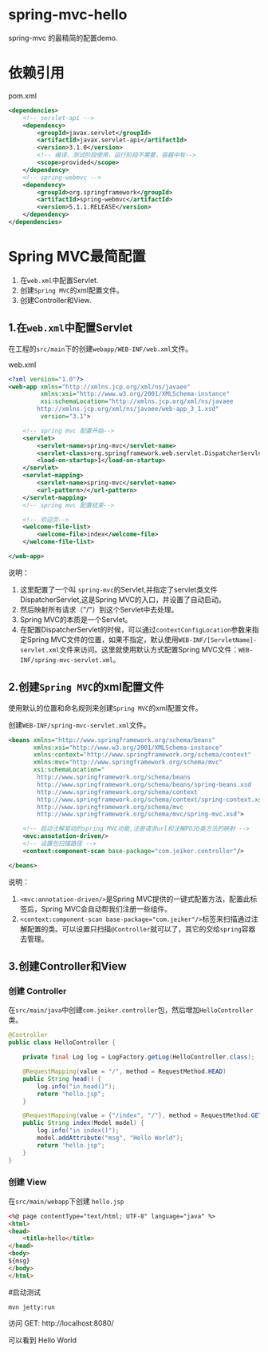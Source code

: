 # spring-mvc-hello


spring-mvc 的最精简的配置demo.


# 依赖引用

pom.xml

```xml
<dependencies>
    <!-- servlet-api -->
    <dependency>
        <groupId>javax.servlet</groupId>
        <artifactId>javax.servlet-api</artifactId>
        <version>3.1.0</version>
        <!-- 编译，测试阶段使用，运行阶段不需要，容器中有-->
        <scope>provided</scope>
    </dependency>
    <!-- spring-webmvc -->
    <dependency>
        <groupId>org.springframework</groupId>
        <artifactId>spring-webmvc</artifactId>
        <version>5.1.1.RELEASE</version>
    </dependency>
</dependencies>
```

# Spring MVC最简配置

1. 在`web.xml`中配置Servlet.
2. 创建`Spring MVC`的xml配置文件。
3. 创建Controller和View.

## 1.在`web.xml`中配置Servlet

在工程的`src/main`下的创建`webapp/WEB-INF/web.xml`文件。

web.xml

```xml
<?xml version="1.0"?>
<web-app xmlns="http://xmlns.jcp.org/xml/ns/javaee"
         xmlns:xsi="http://www.w3.org/2001/XMLSchema-instance"
         xsi:schemaLocation="http://xmlns.jcp.org/xml/ns/javaee
        http://xmlns.jcp.org/xml/ns/javaee/web-app_3_1.xsd"
         version="3.1">

    <!-- spring mvc 配置开始-->
    <servlet>
        <servlet-name>spring-mvc</servlet-name>
        <servlet-class>org.springframework.web.servlet.DispatcherServlet</servlet-class>
        <load-on-startup>1</load-on-startup>
    </servlet>
    <servlet-mapping>
        <servlet-name>spring-mvc</servlet-name>
        <url-pattern>/</url-pattern>
    </servlet-mapping>
    <!-- spring mvc 配置结束-->

    <!-- 欢迎页-->
    <welcome-file-list>
        <welcome-file>index</welcome-file>
    </welcome-file-list>

</web-app>
```

说明：

1. 这里配置了一个叫 `spring-mvc`的Servlet,并指定了servlet类文件DispatcherServlet,这是Spring MVC的入口，并设置了自动启动。
2. 然后映射所有请求（"/"）到这个Servlet中去处理。
3. Spring MVC的本质是一个Servlet。
4. 在配置DispatcherServlet的时候，可以通过`contextConfigLocation`参数来指定Spring MVC文件的位置，如果不指定，默认使用`WEB-INF/[ServletName]-servlet.xml`文件来访问。这里就使用默认方式配置Spring MVC文件：`WEB-INF/spring-mvc-servlet.xml`。

## 2.创建`Spring MVC`的xml配置文件

使用默认的位置和命名规则来创建`Spring MVC`的xml配置文件。

创建`WEB-INF/spring-mvc-servlet.xml`文件。

```xml
<beans xmlns="http://www.springframework.org/schema/beans"
       xmlns:xsi="http://www.w3.org/2001/XMLSchema-instance"
       xmlns:context="http://www.springframework.org/schema/context"
       xmlns:mvc="http://www.springframework.org/schema/mvc"
       xsi:schemaLocation="
        http://www.springframework.org/schema/beans
        http://www.springframework.org/schema/beans/spring-beans.xsd
        http://www.springframework.org/schema/context
        http://www.springframework.org/schema/context/spring-context.xsd
        http://www.springframework.org/schema/mvc
        http://www.springframework.org/schema/mvc/spring-mvc.xsd">

    <!-- 启动注解驱动的spring MVC功能,注册请求url和注解POJO类方法的映射 -->
    <mvc:annotation-driven/>
    <!-- 设置包扫描路径 -->
    <context:component-scan base-package="com.jeiker.controller"/>

</beans>
```

说明：

1. `<mvc:annotation-driven/>`是Spring MVC提供的一键式配置方法，配置此标签后，Spring MVC会自动帮我们注册一些组件。
2. `<context:component-scan base-package="com.jeiker"/>`标签来扫描通过注解配置的类。可以设置只扫描`@Controller`就可以了，其它的交给`spring`容器去管理。

## 3.创建Controller和View

### 创建 Controller

在`src/main/java`中创建`com.jeiker.controller`包，然后增加`HelloController`类。

```java
@Controller
public class HelloController {

    private final Log log = LogFactory.getLog(HelloController.class);

    @RequestMapping(value = "/", method = RequestMethod.HEAD)
    public String head() {
        log.info("in head()");
        return "hello.jsp";
    }

    @RequestMapping(value = {"/index", "/"}, method = RequestMethod.GET)
    public String index(Model model) {
        log.info("in index()");
        model.addAttribute("msg", "Hello World");
        return "hello.jsp";
    }
}

```

### 创建 View

在`src/main/webapp`下创建 `hello.jsp`

```html
<%@ page contentType="text/html; UTF-8" language="java" %>
<html>
<head>
    <title>hello</title>
</head>
<body>
${msg}
</body>
</html>
```

#启动测试

```
mvn jetty:run 
```

访问  GET: http://localhost:8080/

可以看到 Hello World  
